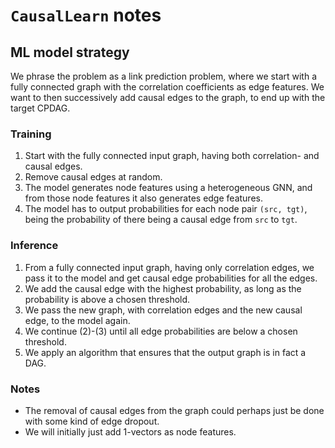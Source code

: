 # `CausalLearn` notes

## ML model strategy
We phrase the problem as a link prediction problem, where we start with a fully
connected graph with the correlation coefficients as edge features. We want to
then successively add causal edges to the graph, to end up with the target
CPDAG.

### Training
1. Start with the fully connected input graph, having both correlation- and
   causal edges.
2. Remove causal edges at random.
3. The model generates node features using a heterogeneous GNN, and from those
   node features it also generates edge features.
4. The model has to output probabilities for each node pair `(src, tgt)`, being
   the probability of there being a causal edge from `src` to `tgt`.

### Inference
1. From a fully connected input graph, having only correlation edges, we pass
   it to the model and get causal edge probabilities for all the edges.
2. We add the causal edge with the highest probability, as long as the
   probability is above a chosen threshold.
3. We pass the new graph, with correlation edges and the new causal edge, to
   the model again.
4. We continue (2)-(3) until all edge probabilities are below a chosen
   threshold.
5. We apply an algorithm that ensures that the output graph is in fact a DAG.

### Notes
- The removal of causal edges from the graph could perhaps just be done with
  some kind of edge dropout.
- We will initially just add 1-vectors as node features.
